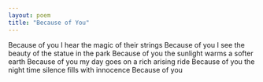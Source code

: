 ```yaml
---
layout: poem
title: "Because of You"
---
```


Because of you
	I hear the magic of their strings
Because of you
	I see the beauty
		of the statue in the park
Because of you
	the sunlight
		warms a softer earth
Because of you
	my day goes on
		a rich arising ride
Because of you
	the night time silence
		fills with innocence
Because of you
